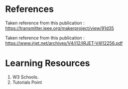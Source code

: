 # References

Taken reference from this publication : https://transmitter.ieee.org/makerproject/view/91d35

Taken reference from this publication : https://www.irjet.net/archives/V4/i12/IRJET-V4I12256.pdf

# Learning Resources

1. W3 Schools.
2. Tutorials Point

